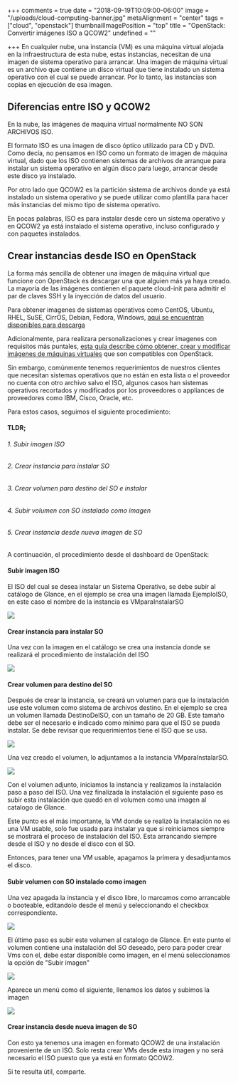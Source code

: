 +++
comments = true
date = "2018-09-19T10:09:00-06:00"
image = "/uploads/cloud-computing-banner.jpg"
metaAlignment = "center"
tags = ["cloud", "openstack"]
thumbnailImagePosition = "top"
title = "OpenStack: Convertir imágenes ISO a QCOW2"
undefined = ""

+++
En cualquier nube, una instancia (VM) es una máquina virtual alojada en la infraestructura de esta nube, estas instancias, necesitan de una imagen de sistema operativo para arrancar. Una imagen de máquina virtual es un archivo que contiene un disco virtual que tiene instalado un sistema operativo con el cual se puede arrancar. Por lo tanto, las instancias son copias en ejecución de esa imagen.

## Diferencias entre ISO y QCOW2

En la nube, las imágenes de maquina virtual  normalmente NO SON ARCHIVOS ISO.

El formato ISO es una imagen de disco óptico utilizado para CD y DVD. Como decía, no pensamos en ISO como un formato de imagen de máquina virtual, dado que los ISO contienen sistemas de archivos de arranque para instalar un sistema operativo en algún disco para luego, arrancar desde este disco ya instalado.

Por otro lado que QCOW2 es la partición sistema de archivos donde ya está instalado un sistema operativo y se puede utilizar como plantilla para hacer más instancias del mismo tipo de sistema operativo.

En pocas palabras, ISO es para instalar desde cero un sistema operativo y en QCOW2 ya está instalado el sistema operativo, incluso configurado y con paquetes instalados.

## Crear instancias desde ISO en OpenStack

La forma más sencilla de obtener una imagen de máquina virtual que funcione con OpenStack es descargar una que alguien más ya haya creado. La mayoría de las imágenes contienen el paquete cloud-init para admitir el par de claves SSH y la inyección de datos del usuario.

Para obtener imagenes de sistemas operativos como CentOS, Ubuntu, RHEL, SuSE, CirrOS, Debian, Fedora, Windows, [aqui se encuentran disponibles para descarga](https://docs.openstack.org/image-guide/obtain-images.html)

Adicionalmente, para realizara personalizaciones y crear imagenes con requisitos más puntales, [esta guía describe cómo obtener, crear y modificar imágenes de máquinas virtuales](https://docs.openstack.org/image-guide/index.html) que son compatibles con OpenStack.

Sin embargo, comúnmente tenemos requerimientos de nuestros clientes que necesitan sistemas operativos que no están en esta lista o el proveedor no cuenta con otro archivo salvo el ISO, algunos casos han sistemas operativos recortados y modificados por los proveedores  o appliances de proveedores como  IBM, Cisco, Oracle, etc.

Para estos casos, seguimos el siguiente procedimiento:

#### TLDR;

###### 1. Subir imagen ISO

###### 2. Crear instancia para instalar SO

###### 3. Crear volumen para destino del SO e instalar

###### 4. Subir volumen con SO instalado como imagen

###### 5. Crear instancia desde nueva imagen de SO

A continuación, el procedimiento desde el dashboard de OpenStack:

#### Subir imagen ISO

El ISO del cual se desea instalar un Sistema Operativo, se debe subir al catálogo de Glance, en el ejemplo se crea una imagen llamada EjemploISO, en este caso el nombre de la instancia es VMparaInstalarSO

![](/uploads/Screenshot-20180919121701-945x775.png)

#### Crear instancia para instalar SO

Una vez con la imagen en el catálogo se crea una instancia donde se realizará el procedimiento de instalación del ISO

![](/uploads/Screenshot-20180919121831-941x312.png)

#### Crear volumen para destino del SO

Después de crear la instancia, se creará un volumen para que la instalación use este volumen como sistema de archivos destino. En el ejemplo se crea un volumen llamada DestinoDelSO, con un tamaño de 20 GB. Este tamaño debe ser el necesario e indicado como mínimo para que el ISO se pueda instalar. Se debe revisar que requerimientos tiene el ISO que se usa.

![](/uploads/Screenshot-20180919121928-720x621.png)

Una vez creado el volumen, lo adjuntamos a la instancia VMparaInstalarSO.

![](/uploads/Screenshot-20180919122614-726x347.png)

Con el volumen adjunto, iniciamos la instancia y realizamos la instalación paso a paso del ISO. Una vez finalizada la instalación el siguiente paso es subir esta instalación que quedó en el volumen como una imagen al catalogo de Glance.

Este punto es el más importante, la VM donde se realizó la instalación no es una VM usable, solo fue usada para instalar ya que si reiniciamos siempre se mostrará el proceso de instalación del ISO.  Esta arrancando siempre desde el ISO y no desde el disco con el SO.

Entonces, para tener una VM usable, apagamos la primera y desadjuntamos el disco.

#### Subir volumen con SO instalado como imagen

Una vez apagada la instancia y el disco libre, lo marcamos como arrancable o booteable, editandolo desde el menú y seleccionando el checkbox correspondiente.

![](/uploads/Screenshot-20180919123112-720x377.png)

El último paso es subir este volumen al catalogo de Glance. En este punto el volumen contiene una instalación del SO deseado, pero para poder crear Vms con el, debe estar disponible como imagen, en el menú seleccionamos la opción de "Subir imagen"

![](/uploads/Screenshot-20180919123133-633x182.png)

Aparece un menú como el siguiente, llenamos los datos y subimos la imagen

![](/uploads/Screenshot-20180919124754-712x394.png)

#### Crear instancia desde nueva imagen de SO

Con esto ya tenemos una imagen en formato QCOW2 de una instalación proveniente de un ISO. Solo resta crear VMs desde esta imagen y no será necesario el ISO puesto que ya está en formato QCOW2.

Si te resulta útil, comparte.
